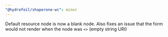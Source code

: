 ```yaml
---
"@hydrofoil/shaperone-wc": minor
---
```


Default resource node is now a blank node. Also fixes an issue that the form would not render when the node was `<>` (empty string URI)

